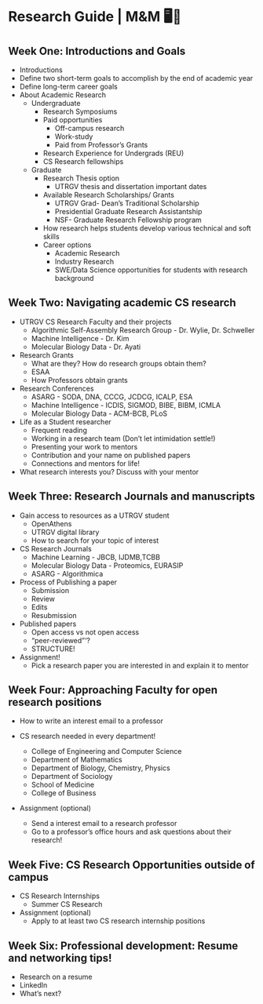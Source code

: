# Research Guide | M&M 🖥🧪

## Week One: Introductions and Goals
- Introductions
- Define two short-term goals to accomplish by the end of academic year
- Define long-term career goals
- About Academic Research
  - Undergraduate
    - Research Symposiums
    - Paid opportunities
      - Off-campus research 
      - Work-study
      - Paid from Professor’s Grants
    - Research Experience for Undergrads (REU) 
    - CS Research fellowships
   - Graduate
     - Research Thesis option
       - UTRGV thesis and dissertation important dates
     - Available Research Scholarships/ Grants
       - UTRGV Grad- Dean’s Traditional Scholarship
       - Presidential Graduate Research Assistantship
       - NSF- Graduate Research Fellowship program
     - How research helps students develop various technical and soft skills
     - Career options 
       - Academic Research
       - Industry Research
       - SWE/Data Science opportunities for students with research background 

## Week Two: Navigating academic CS research 
- UTRGV CS Research Faculty and their projects
  - Algorithmic Self-Assembly Research Group - Dr. Wylie, Dr. Schweller
  - Machine Intelligence - Dr. Kim
  - Molecular Biology Data - Dr. Ayati
- Research Grants 
  - What are they? How do research groups obtain them?
  - ESAA
  - How Professors obtain grants
- Research Conferences
  - ASARG - SODA, DNA, CCCG, JCDCG, ICALP, ESA
  - Machine Intelligence - ICDIS, SIGMOD, BIBE, BIBM, ICMLA
  - Molecular Biology Data - ACM-BCB, PLoS
- Life as a Student researcher
  - Frequent reading
  - Working in a research team (Don’t let intimidation settle!)
  - Presenting your work to mentors
  - Contribution and your name on published papers
  - Connections and mentors  for life!
- What research interests you?  Discuss with your mentor

## Week Three: Research Journals and manuscripts
- Gain access to resources as a UTRGV student
  - OpenAthens
  - UTRGV digital library
  - How to search for your topic of interest
- CS Research Journals
  - Machine Learning - JBCB, IJDMB,TCBB
  - Molecular Biology Data - Proteomics, EURASIP
  - ASARG - Algorithmica
- Process of Publishing a paper
  - Submission
  - Review
  - Edits
  - Resubmission
- Published papers
  - Open access vs not open access 
  - “peer-reviewed”‘? 
  - STRUCTURE!
- Assignment!
  - Pick a research paper you are interested in and explain it to mentor
	
## Week Four: Approaching Faculty for open research positions
- How to write an interest email to a professor
- CS research needed in every department!
  - College of Engineering and Computer Science
  - Department of Mathematics
  - Department of Biology, Chemistry, Physics
  - Department of Sociology
  - School of Medicine
  - College of Business 

- Assignment (optional)
  - Send a interest email to a research professor 
  - Go to a professor’s  office hours and ask questions about their research!

## Week Five: CS Research Opportunities outside of campus
- CS Research Internships 
  - Summer CS Research
- Assignment (optional)
  - Apply to at least two CS research internship positions


## Week Six: Professional development: Resume and networking tips!
- Research on a resume
- LinkedIn
- What’s next?




